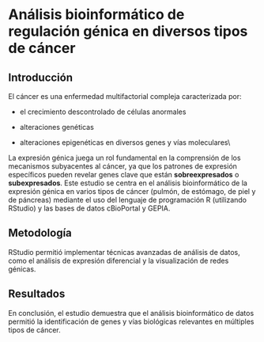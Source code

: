 # Análisis bioinformático de regulación génica en diversos tipos de cáncer
## Introducción
  El cáncer es una enfermedad multifactorial compleja caracterizada por:
  * el crecimiento descontrolado de células anormales
  + alteraciones genéticas
  - alteraciones epigenéticas en diversos genes y vías moleculares\
  
  La expresión génica juega un rol fundamental en la comprensión de los mecanismos subyacentes al cáncer, ya que los patrones de expresión específicos pueden revelar genes clave que están **sobreexpresados** o **subexpresados**.
  Este estudio se centra en el análisis bioinformático de la expresión génica en varios tipos de cáncer (pulmón, de estómago, de piel y de páncreas) mediante el uso del lenguaje de programación R (utilizando RStudio) y las bases de datos cBioPortal y GEPIA.
## Metodología 
  RStudio permitió implementar técnicas avanzadas de análisis de datos, como el análisis de expresión diferencial y la visualización de redes génicas.
## Resultados 
  En conclusión, el estudio demuestra que el análisis bioinformático de datos permitió la identificación de genes y vías biológicas relevantes en múltiples tipos de cáncer.
